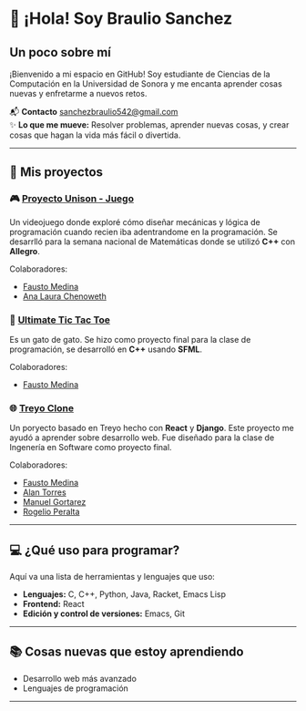 # 👋 ¡Hola! Soy Braulio Sanchez  

## Un poco sobre mí  

¡Bienvenido a mi espacio en GitHub! Soy estudiante de Ciencias de la Computación en la Universidad de Sonora y me encanta aprender cosas nuevas y enfretarme a nuevos retos.

📬 **Contacto** sanchezbraulio542@gmail.com  
✨ **Lo que me mueve:** Resolver problemas, aprender nuevas cosas, y crear cosas que hagan la vida más fácil o divertida.  

---

## 🚀 Mis proyectos  

### 🎮 [Proyecto Unison - Juego](https://github.com/AleSanchezB/Proyecto-Unison-Juego)  
Un videojuego donde exploré cómo diseñar mecánicas y lógica de programación cuando recien iba adentrandome en la programación. Se desarrlló para la semana nacional de Matemáticas donde se utilizó **C++** con **Allegro**.

Colaboradores:
- [Fausto Medina](https://github.com/Harico04)
- [Ana Laura Chenoweth](https://github.com/ana-lala)
  
### 🧩 [Ultimate Tic Tac Toe](https://github.com/AleSanchezB/Ultimate-tic-tac-toe)  
Es un gato de gato. Se hizo como proyecto final para la clase de programación, se desarrolló en **C++** usando **SFML**.  

Colaboradores:
- [Fausto Medina](https://github.com/Harico04)

### 🌐 [Treyo Clone](https://github.com/AleSanchezB/treyo-clone)  
Un poryecto basado en Treyo hecho con **React** y **Django**. Este proyecto me ayudó a aprender sobre desarrollo web. Fue diseñado para la clase de Ingenería en Software como proyecto final. 

Colaboradores:
- [Fausto Medina](https://github.com/Harico04)
- [Alan Torres](https://github.com/TumbadoBoy0604)
- [Manuel Gortarez](https://github.com/Mgb64)
- [Rogelio Peralta](https://github.com/rgperalta04)
---

## 💻 ¿Qué uso para programar?  

Aquí va una lista de herramientas y lenguajes que uso:  

- **Lenguajes:** C, C++, Python, Java, Racket, Emacs Lisp  
- **Frontend:** React  
- **Edición y control de versiones:** Emacs, Git  

---

## 📚 Cosas nuevas que estoy aprendiendo  

- Desarrollo web más avanzado  
- Lenguajes de programación

---
